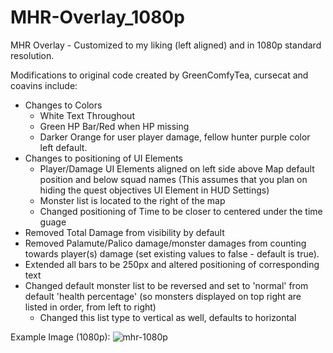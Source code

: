 # MHR-Overlay_1080p
MHR Overlay - Customized to my liking (left aligned) and in 1080p standard resolution.

Modifications to original code created by GreenComfyTea, cursecat and coavins include:
- Changes to Colors
  - White Text Throughout
  - Green HP Bar/Red when HP missing
  - Darker Orange for user player damage, fellow hunter purple color left default.
- Changes to positioning of UI Elements
  - Player/Damage UI Elements aligned on left side above Map default position and below squad names (This assumes that you plan on hiding the quest objectives UI Element in HUD Settings)
  - Monster list is located to the right of the map
  - Changed positioning of Time to be closer to centered under the time guage
- Removed Total Damage from visibility by default
- Removed Palamute/Palico damage/monster damages from counting towards player(s) damage (set existing values to false - default is true).
- Extended all bars to be 250px and altered positioning of corresponding text
- Changed default monster list to be reversed and set to 'normal' from default 'health percentage' (so monsters displayed on top right are listed in order, from left to right)
  - Changed this list type to vertical as well, defaults to horizontal

Example Image (1080p):
![mhr-1080p](https://user-images.githubusercontent.com/98252692/150670290-837211b8-eb89-4bb0-b1ef-b843fa43ef3b.PNG)
